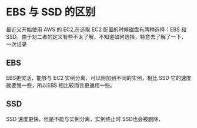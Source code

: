 <!--
 * @Date: 2021-12-08 15:13:55
 * @LastEditors: lzj
 * @LastEditTime: 2021-12-08 15:13:56
 * @FilePath: \qianduan.shop\data\blogs\28.md
-->
# EBS 与 SSD 的区别

最近又开始使用 AWS 的 EC2,在选取 EC2 配置的时候磁盘有两种选择：EBS 和 SSD。由于对二者的定义有些不太了解，不知道如何选择，特意去了解了一下，一次记录

## EBS 

EBS更灵活，能够与 EC2 实例分离，可以附加到不同的实例，相比 SSD 它的速度就要慢一些，所以EBS 相比较而言更通用一些。

## SSD

SSD 速度更快，但是不能与实例分离，实例终止时 SSD也会被删除，